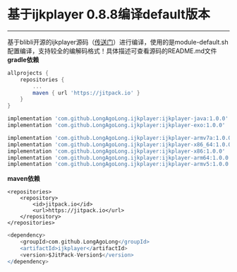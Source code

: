 # 基于ijkplayer 0.8.8编译default版本
----------  


基于blibli开源的ijkplayer源码（[传送门](https://github.com/Bilibili/ijkplayer)）进行编译，使用的是module-default.sh配置编译，支持较全的编解码格式！具体描述可查看源码的README.md文件  
**gradle依赖**
```gradle
allprojects {
	repositories {
		...
		maven { url 'https://jitpack.io' }
	}
}
```
```gradle
implementation 'com.github.LongAgoLong.ijkplayer:ijkplayer-java:1.0.0'
implementation 'com.github.LongAgoLong.ijkplayer:ijkplayer-exo:1.0.0'

implementation 'com.github.LongAgoLong.ijkplayer:ijkplayer-armv7a:1.0.0'
implementation 'com.github.LongAgoLong.ijkplayer:ijkplayer-x86_64:1.0.0'
implementation 'com.github.LongAgoLong.ijkplayer:ijkplayer-x86:1.0.0'
implementation 'com.github.LongAgoLong.ijkplayer:ijkplayer-arm64:1.0.0'
implementation 'com.github.LongAgoLong.ijkplayer:ijkplayer-armv5:1.0.0'
```
**maven依赖**
```gralde
<repositories>
	<repository>
		<id>jitpack.io</id>
		<url>https://jitpack.io</url>
	</repository>
</repositories>
```
```gradle
<dependency>
	<groupId>com.github.LongAgoLong</groupId>
	<artifactId>ijkplayer</artifactId>
	<version>$JitPack-Version$</version>
</dependency>
```
